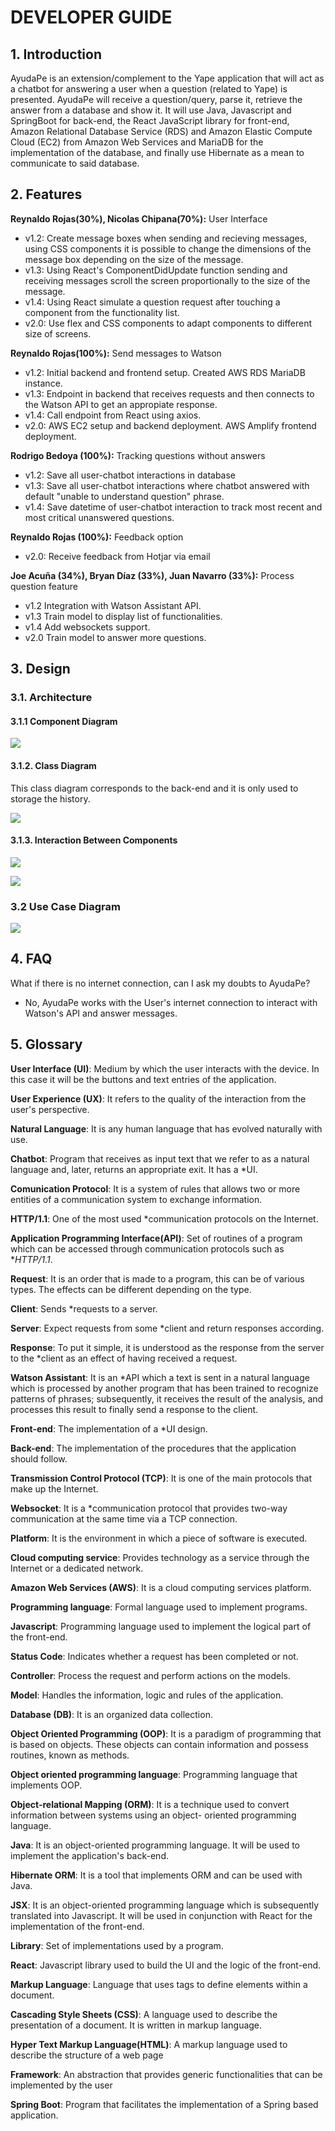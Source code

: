 # DEVELOPER GUIDE

## 1. Introduction
AyudaPe is an extension/complement to the Yape application that will act as a chatbot for answering a user when a question (related to Yape) is presented. AyudaPe will receive a question/query, parse it, retrieve the answer from a database and show it. It will use Java, Javascript and SpringBoot for back-end, the React JavaScript library for front-end, Amazon Relational Database Service (RDS) and Amazon Elastic Compute Cloud (EC2) from Amazon Web Services and MariaDB for the implementation of the database, and finally use Hibernate as a mean to communicate to said database.

## 2. Features

**Reynaldo Rojas(30%), Nicolas Chipana(70%):** User Interface
- v1.2: Create message boxes when sending and recieving messages, using CSS components it is possible to change the dimensions of the message box depending on the size of the message.
- v1.3: Using React's ComponentDidUpdate function sending and receiving messages scroll the screen proportionally to the size of the message.
- v1.4: Using React simulate a question request after touching a component from the functionality list.
- v2.0: Use flex and CSS components to adapt components to different size of screens.

**Reynaldo Rojas(100%):** Send messages to Watson
- v1.2: Initial backend and frontend setup. Created AWS RDS MariaDB instance.
- v1.3: Endpoint in backend that receives requests and then connects to the Watson API to get an appropiate response.
- v1.4: Call endpoint from React using axios.
- v2.0: AWS EC2 setup and backend deployment. AWS Amplify frontend deployment.

**Rodrigo Bedoya (100%):** Tracking questions without answers
- v1.2: Save all user-chatbot interactions in database
- v1.3: Save all user-chatbot interactions where chatbot answered with default "unable to understand question" phrase.
- v1.4: Save datetime of user-chatbot interaction to track most recent and most critical unanswered questions.

**Reynaldo Rojas (100%):** Feedback option
- v2.0: Receive feedback from Hotjar via email

**Joe Acuña (34%), Bryan Díaz (33%), Juan Navarro (33%):** Process question feature
- v1.2 Integration with Watson Assistant API.
- v1.3 Train model to display list of functionalities.
- v1.4 Add websockets support.
- v2.0 Train model to answer more questions.

## 3. Design

### 3.1. Architecture

#### 3.1.1 Component Diagram

![](diagram_components.png)

#### 3.1.2. Class Diagram
This class diagram corresponds to the back-end and it is only used to storage the history.

![](diagram_class.png)

#### 3.1.3. Interaction Between Components

![](ask_question.png)

![](get_history.png)

### 3.2 Use Case Diagram

![](use_case.png)


## 4. FAQ

What if there is no internet connection, can I ask my doubts to AyudaPe?
- No, AyudaPe works with the User's internet connection to interact with Watson's API and answer messages.

## 5. Glossary

**User Interface (UI)**: Medium by which the user interacts with the device. In this case it will be the buttons and text entries of the application.

**User Experience (UX)**: It refers to the quality of the interaction from the user's perspective.

**Natural Language**: It is any human language that has evolved naturally with use.

**Chatbot**: Program that receives as input text that we refer to as a natural language and, later, returns an appropriate exit. It has a *UI.

**Comunication Protocol**: It is a system of rules that allows two or more entities of a communication system to exchange information.

**HTTP/1.1**: One of the most used *communication protocols on the Internet.

**Application Programming Interface(API)**: Set of routines of a program which can be accessed through communication protocols such as **HTTP/1.1*.

**Request**: It is an order that is made to a program, this can be of various types. The effects can be different depending on the type.

**Client**: Sends *requests to a server.

**Server**: Expect requests from some *client and return responses according.

**Response**: To put it simple, it is understood as the response from the server to the *client as an effect of having received a request.

**Watson Assistant**: It is an *API which a text is sent in a natural language which is processed by another program that has been trained to recognize patterns of phrases; subsequently, it receives the result of the analysis, and processes this result to finally send a response to the client.

**Front-end**: The implementation of a *UI design. 

**Back-end**: The implementation of the procedures that the application should follow.

**Transmission Control Protocol (TCP)**: It is one of the main protocols that make up the Internet.

**Websocket**: It is a *communication protocol that provides two-way communication at the same time via a TCP connection.

**Platform**: It is the environment in which a piece of software is executed.

**Cloud computing service**: Provides technology as a service through the Internet or a dedicated network.

**Amazon Web Services (AWS)**: It is a cloud computing services platform.

**Programming language**: Formal language used to implement programs.

**Javascript**: Programming language used to implement the logical part of the front-end.

**Status Code**: Indicates whether a request has been completed or not.

**Controller**: Process the request and perform actions on the models.

**Model**: Handles the information, logic and rules of the application.

**Database (DB)**: It is an organized data collection.

**Object Oriented Programming (OOP)**: It is a paradigm of programming that is based on objects. These objects can 
contain information and possess routines, known as methods.

**Object oriented programming language**: Programming language that implements OOP.

**Object-relational Mapping (ORM)**: It is a technique used to convert information between systems using an object-
oriented programming language.

**Java**: It is an object-oriented programming language. It will be used to implement the application's back-end.

**Hibernate ORM**: It is a tool that implements ORM and can be used with Java.

**JSX**: It is an object-oriented programming language which is subsequently translated into Javascript. It will be 
used in conjunction with React for the implementation of the front-end.

**Library**: Set of implementations used by a program.

**React**: Javascript library used to build the UI and the logic of the front-end.

**Markup Language**: Language that uses tags to define elements within a document.

**Cascading Style Sheets (CSS)**: A language used to describe the presentation of a document. It is written in markup 
language. 

**Hyper Text Markup Language(HTML)**: A markup language used to describe the structure of a web page

**Framework**: An abstraction that provides generic functionalities that can be implemented by the user

**Spring Boot**: Program that facilitates the implementation of a Spring based application.

